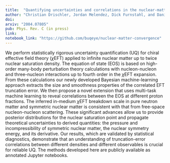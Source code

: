 ```yaml
---
title:  "Quantifying uncertainties and correlations in the nuclear-matter equation of state"
author: "Christian Drischler, Jordan Melendez, Dick Furnstahl, and Daniel Phillips"
doi: 
arxiv: "2004.07805"
pub: Phys. Rev. C (in press)
link: 
notebook_link: "https://github.com/buqeye/nuclear-matter-convergence"
---
```


We perform statistically rigorous uncertainty quantification (UQ) for chiral effective field theory ($\chi$EFT) applied to infinite nuclear matter up to twice nuclear saturation density. The equation of state (EOS) is based on high-order many-body perturbation theory calculations with nucleon-nucleon and three-nucleon interactions up to fourth order in the $\chi$EFT expansion. From these calculations our newly developed Bayesian machine-learning approach extracts the size and smoothness properties of the correlated EFT truncation error. We then propose a novel extension that uses multi-task machine learning to reveal correlations between the EOS at different proton fractions. The inferred in-medium $\chi$EFT breakdown scale in pure neutron matter and symmetric nuclear matter is consistent with that from free-space nucleon-nucleon scattering. These significant advances allow us to provide posterior distributions for the nuclear saturation point and propagate theoretical uncertainties to derived quantities: the pressure and incompressibility of symmetric nuclear matter, the nuclear symmetry energy, and its derivative. Our results, which are validated by statistical diagnostics, demonstrate that an understanding of truncation-error correlations between different densities and different observables is crucial for reliable UQ. The methods developed here are publicly available as annotated Jupyter notebooks.

